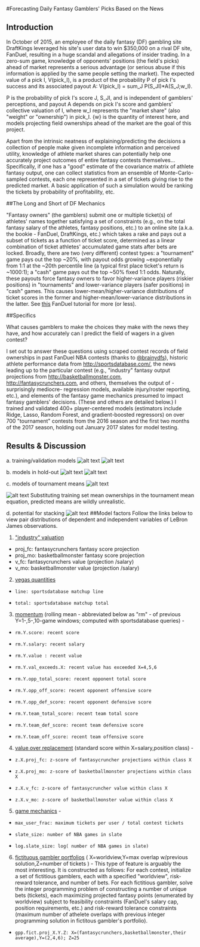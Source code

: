 #Forecasting Daily Fantasy Gamblers' Picks Based on the News

## Introduction

In October of 2015, an employee of the daily fantasy (DF) gambling site DraftKings leveraged his site's user data to win $350,000 on a rival DF site, FanDuel, resulting in a huge scandal and allegations of insider trading. In a zero-sum game, knowledge of opponents' positions (the field's picks) ahead of market represents a serious advantage (or serious abuse if this information is applied by the same people setting the market). The expected value of a pick I, V(pick_I), is a product of the probability P of pick I's success and its associated payout A:
	V(pick_I) = sum_J P(S_JI)*A(S_J;w_I).

P is the probability of pick I's score J, S_JI, and is independent of gamblers' perceptions, and payout A depends on pick I's score and gamblers' collective valuation of I, where w_I represents the "market share" (also "weight" or "ownership") in pick_I. {w} is the quantity of interest here, and models projecting field ownerships ahead of the market are the goal of this project. 

Apart from the intrinsic neatness of explaining/predicting the decisions a collection of people make given incomplete information and perceived utility, knowledge of athlete market shares can potentially help one accurately project outcomes of entire fantasy contests themselves... Specifically, if one has a "good" estimate of the covariance matrix of athlete fantasy output, one can collect statistics from an ensemble of Monte-Carlo-sampled contests, each one represented in a set of tickets giving rise to the predicted market. A basic application of such a simulation would be ranking the tickets by probability of profitability, etc.

##The Long and Short of DF Mechanics

"Fantasy owners" (the gamblers) submit one or multiple ticket(s) of athletes' names together satisfying a set of constraints (e.g., on the total fantasy salary of the athletes, fantasy positions, etc.) to an online site (a.k.a. the bookie - FanDuel, DraftKings, etc.) which takes a rake and pays out a subset of tickets as a function of ticket score, determined as a linear combination of ticket athletes' accumulated game stats after bets are locked. Broadly, there are two (very different) contest types: a "tournament" game pays out the top ~20%, with payout odds growing ~exponentially from 1:1 at the ~20th percentile line (a typical first place ticket's return is ~1000:1); a "cash" game pays out the top ~50% fixed 1:1 odds. Naturally, these payouts force fantasy owners to favor higher-variance players (riskier positions) in "tournaments" and lower-variance players (safer positions) in "cash" games. This causes lower-mean/higher-variance distributions of ticket scores in the former and higher-mean/lower-variance distributions in the latter. See [this](https://www.fanduel.com/nba-guide?t=rules) FanDuel tutorial for more (or less).

##Specifics

What causes gamblers to make the choices they make with the news they have, and how accurately can I predict the field of wagers in a given contest? 

I set out to answer these questions using scraped contest records of field ownerships in past FanDuel NBA contests (thanks to [@brainydfs](http://brainydfs.com/)), historic athlete performance data from <http://sportsdatabase.com/>, the news leading up to the particular contest (e.g., "industry" fantasy output projections from <http://basketballmonster.com>, <http://fantasycrunchers.com>, and others, themselves the output of -surprisingly mediocre- regression models, available injury/roster reporting, etc.), and elements of the fantasy game mechanics presumed to impact fantasy gamblers' decisions. (These and others are detailed below.) I trained and validated 400+ player-centered models (estimators include Ridge, Lasso, Random Forest, and gradient-boosted regressors) on over 700 "tournament" contests from the 2016 season and the first two months of the 2017 season, holding out January 2017 slates for model testing.

## Results & Discussion
a. training/validation models
  ![alt text](https://github.com/amadeus-pinto/forecasting-daily-fantasy-gambler-picks-based-on-the-news/blob/master/ANALYSIS/KMEANS/FIGS/mu.sig.Lasso.gpp.png )
  ![alt text](https://github.com/amadeus-pinto/forecasting-daily-fantasy-gambler-picks-based-on-the-news/blob/master/ANALYSIS/KMEANS/FIGS/sig.ratio.Lasso.gpp.png )

b. models in hold-out
  ![alt text](https://github.com/amadeus-pinto/forecasting-daily-fantasy-gambler-picks-based-on-the-news/blob/master/ANALYSIS/SLATES/FIGS/jan.RandomForestRegressor.gpp.png)
  ![alt text](https://github.com/amadeus-pinto/forecasting-daily-fantasy-gambler-picks-based-on-the-news/blob/master/ANALYSIS/SLATES/FIGS/jan.mean.gpp.png)

c. models of tournament means
  ![alt text](https://github.com/amadeus-pinto/forecasting-daily-fantasy-gambler-picks-based-on-the-news/blob/master/ANALYSIS/SLATES/FIGS/field.Lasso.gpp.png)

  ![alt text](https://github.com/amadeus-pinto/forecasting-daily-fantasy-gambler-picks-based-on-the-news/blob/master/ANALYSIS/SLATES/FIGS/field.mean.gpp.png)
  Substituting training set mean ownerships in the tournament mean equation, predicted means are wildly unrealistic.  

d. potential for stacking
  ![alt text](https://github.com/amadeus-pinto/forecasting-daily-fantasy-gambler-picks-based-on-the-news/blob/master/ANALYSIS/RESIDUALS/gpp.val.corrmat.png )
##Model factors
  Follow the links below to view pair distributions of dependent and independent variables of LeBron James observations.  

1. ["industry" valuation](https://github.com/amadeus-pinto/forecasting-daily-fantasy-gambler-picks-based-on-the-news/blob/master/ANALYSIS/PLAYER/value.png)
  * proj_fc: fantasycrunchers fantasy score projection
  * proj_mo: basketballmonster fantasy score projection
  * v_fc: fantasycrunchers value  (projection /salary)                      
  * v_mo: basketballmonster value (projection /salary)                      

2. [vegas quantities](https://github.com/amadeus-pinto/forecasting-daily-fantasy-gambler-picks-based-on-the-news/blob/master/ANALYSIS/PLAYER/vegas.png )
  * 	line: sportsdatabase matchup line                       
  * 	total: sportsdatabase matchup total 

3. [momentum](https://github.com/amadeus-pinto/forecasting-daily-fantasy-gambler-picks-based-on-the-news/blob/master/ANALYSIS/PLAYER/momentum.png) (rolling mean - abbreviated below as "rm" - of previous Y=1-,5-,10-game windows; computed with sportsdatabase queries) - 
  * 	rm.Y.score: recent score        
  * 	rm.Y.salary: recent salary        
  * 	rm.Y.value : recent value
  * 	rm.Y.val_exceeds.X: recent value has exceeded X=4,5,6
  * 	rm.Y.opp_total_score: recent opponent total score
  * 	rm.Y.opp_off_score: recent opponent offensive score
  * 	rm.Y.opp_def_score: recent opponent defensive score
  * 	rm.Y.team_total_score: recent team total score   
  * 	rm.Y.team_def_score: recent team defensive score   
  * 	rm.Y.team_off_score: recent team offensive score   

4. [value over replacement](https://github.com/amadeus-pinto/forecasting-daily-fantasy-gambler-picks-based-on-the-news/blob/master/ANALYSIS/PLAYER/environ.png) (standard score within X=salary,position class) - 
  * 	z.X.proj_fc: z-score of fantasycruncher projections within class X
  * 	z.X.proj_mo: z-score of basketballmonster projections within class X          
  * 	z.X.v_fc: z-score of fantasycruncher value within class X 
  * 	z.X.v_mo: z-score of basketballmonster value within class X       

5. [game mechanics](https://github.com/amadeus-pinto/forecasting-daily-fantasy-gambler-picks-based-on-the-news/blob/master/ANALYSIS/PLAYER/mechs.png) - 
  * 	max_user_frac: maximum tickets per user / total contest tickets
  * 	slate_size: number of NBA games in slate 
  * 	log.slate_size: log( number of NBA games in slate)

6. [fictituous gambler portfolios](https://github.com/amadeus-pinto/forecasting-daily-fantasy-gambler-picks-based-on-the-news/blob/master/ANALYSIS/PLAYER/fict.png) ( X=worldview,Y=max overlap w/previous solution,Z=number of tickets  ) -
   This type of feature is arguably the most interesting. It is constructed as follows:
   For each contest, initialize a set of fictitious gamblers, each with a specified "worldview", risk-reward tolerance, and number of bets. For each fictitious gambler, solve the integer programming problem of constructing a number of unique bets (tickets), each maximizing projected fantasy points (enumerated by worldview) subject to feasibility constraints (FanDuel's salary cap, position requirements, etc.) and risk-reward tolerance constraints (maximum number of athelete overlaps with previous integer programming solution in fictitous gambler's portfolio).
  * 	gpp.fict.proj_X.Y.Z: X=(fantasycrunchers,basketballmonster,their average),Y=(2,4,6); Z=25 

